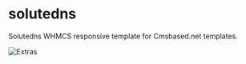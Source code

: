 solutedns
=========

Solutedns WHMCS responsive template for Cmsbased.net templates.

![Extras](http://d.cmsbased.net/4hpL+)
